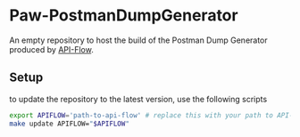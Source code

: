 # Paw-PostmanDumpGenerator
An empty repository to host the build of the Postman Dump Generator produced by [API-Flow](https://github.com/luckymarmot/API-Flow).

## Setup
to update the repository to the latest version, use the following scripts

```sh
export APIFLOW='path-to-api-flow' # replace this with your path to API-Flow
make update APIFLOW="$APIFLOW"
```
